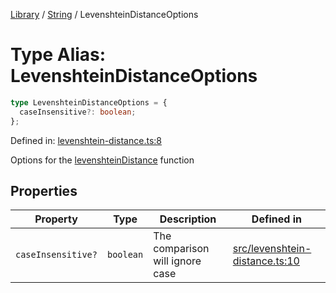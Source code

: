 <!-- markdownlint-disable -->
<!-- cspell: disable -->
[Library](../index.md) / [String](./index.md) / LevenshteinDistanceOptions

# Type Alias: LevenshteinDistanceOptions

```ts
type LevenshteinDistanceOptions = {
  caseInsensitive?: boolean;
};
```

Defined in: [levenshtein-distance.ts:8](https://github.com/technobuddha/library/blob/main/src/levenshtein-distance.ts#L8)

Options for the [levenshteinDistance](levenshteinDistance.md) function

## Properties

| Property | Type | Description | Defined in |
| ------ | ------ | ------ | ------ |
| <a id="caseinsensitive"></a> `caseInsensitive?` | `boolean` | The comparison will ignore case | [src/levenshtein-distance.ts:10](https://github.com/technobuddha/library/blob/main/src/levenshtein-distance.ts#L10) |

